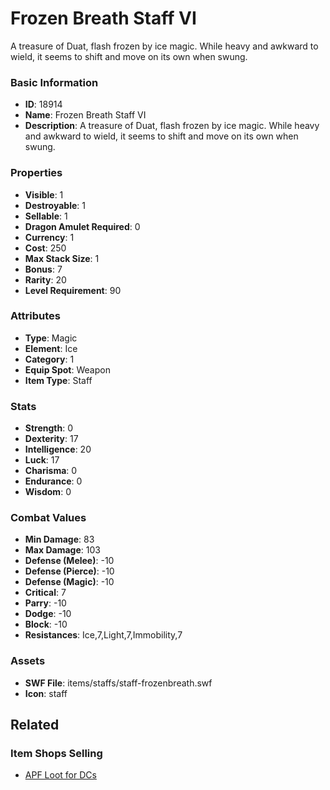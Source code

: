 # Frozen Breath Staff VI

A treasure of Duat, flash frozen by ice magic. While heavy and awkward to wield, it seems to shift and move on its own when swung.

### Basic Information

- **ID**: 18914
- **Name**: Frozen Breath Staff VI
- **Description**: A treasure of Duat, flash frozen by ice magic. While heavy and awkward to wield, it seems to shift and move on its own when swung.

### Properties

- **Visible**: 1
- **Destroyable**: 1
- **Sellable**: 1
- **Dragon Amulet Required**: 0
- **Currency**: 1
- **Cost**: 250
- **Max Stack Size**: 1
- **Bonus**: 7
- **Rarity**: 20
- **Level Requirement**: 90

### Attributes

- **Type**: Magic
- **Element**: Ice
- **Category**: 1
- **Equip Spot**: Weapon
- **Item Type**: Staff

### Stats

- **Strength**: 0
- **Dexterity**: 17
- **Intelligence**: 20
- **Luck**: 17
- **Charisma**: 0
- **Endurance**: 0
- **Wisdom**: 0

### Combat Values

- **Min Damage**: 83
- **Max Damage**: 103
- **Defense (Melee)**: -10
- **Defense (Pierce)**: -10
- **Defense (Magic)**: -10
- **Critical**: 7
- **Parry**: -10
- **Dodge**: -10
- **Block**: -10
- **Resistances**: Ice,7,Light,7,Immobility,7

### Assets

- **SWF File**: items/staffs/staff-frozenbreath.swf
- **Icon**: staff

## Related

### Item Shops Selling

- [APF Loot for DCs](../item-shops/630-apf-loot-for-dcs.md)

